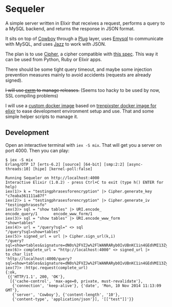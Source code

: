 # Sequeler

A simple server written in Elixir that receives a request,
performs a query to a MySQL backend, and returns the response in JSON format.

It sits on top of [Cowboy](https://github.com/ninenines/cowboy)
through a [Plug](https://github.com/elixir-lang/plug) layer,
uses [Emysql](https://github.com/Eonblast/Emysql) to communicate with MySQL,
and uses [Jazz](https://github.com/meh/jazz) to work with JSON.

The plan is to use [Cipher](https://github.com/rubencaro/cipher), a cipher
compatible with [this spec](https://gist.github.com/rubencaro/9545060#file-gistfile3-ex).
This way it can be used from Python, Ruby or Elixir apps.

There should be some tight query timeout, and maybe some injection
prevention measures mainly to avoid accidents (requests are already signed).

~~I will use [exrm](https://github.com/bitwalker/exrm) to manage releases.~~
(Seems too hacky to be used by now, SSL compiling problems)

I will use a [custom docker image](https://registry.hub.docker.com/u/rubencaro/elixir_mysql/)
based on [trenpixster docker image for elixir](https://registry.hub.docker.com/u/trenpixster/elixir/)
to ease development environment setup and use. That and some simple helper scripts to manage it.


## Development

Open an interactive terminal with `iex -S mix`. That will get you a server
on port 4000. Then you can play:

```
$ iex -S mix
Erlang/OTP 17 [erts-6.2] [source] [64-bit] [smp:2:2] [async-threads:10] [hipe] [kernel-poll:false]

Running Sequeler on http://localhost:4000
Interactive Elixir (1.0.2) - press Ctrl+C to exit (type h() ENTER for help)
iex(1)> k = "testingphrasesforencryption" |> Cipher.generate_key
"c7eaba361111a87f"
iex(2)> i = "testingphrasesforencryption" |> Cipher.generate_iv
"testingphrasesfo"
iex(3)> sql = "show tables" |> URI.encode_
encode_query/1       encode_www_form/1
iex(3)> sql = "show tables" |> URI.encode_www_form
"show+tables"
iex(4)> url = "/query?sql=" <> sql
"/query?sql=show+tables"
iex(5)> signed_url = url |> Cipher.sign_url(k,i)
"/query?sql=show+tables&signature=dN0s%2FVZJw%2FlWANRARyb0IvUBnKC1in4GEdVMI13Zy0oBr%2FHx28rNvU5q2nXOyDw%2F"
iex(6)> complete_url = "http://localhost:4000" <> signed_url |> to_char_list
'http://localhost:4000/query?sql=show+tables&signature=dN0s%2FVZJw%2FlWANRARyb0IvUBnKC1in4GEdVMI13Zy0rS%2B9o73VsFLvS6jp%2BZkBEU'
iex(7)> :httpc.request(complete_url)
{:ok,
 {{'HTTP/1.1', 200, 'OK'},
  [{'cache-control', 'max-age=0, private, must-revalidate'},
   {'connection', 'keep-alive'}, {'date', 'Mon, 10 Nov 2014 11:13:09 GMT'},
   {'server', 'Cowboy'}, {'content-length', '10'},
   {'content-type', 'application/json'}], '[["test"]]'}}
```
